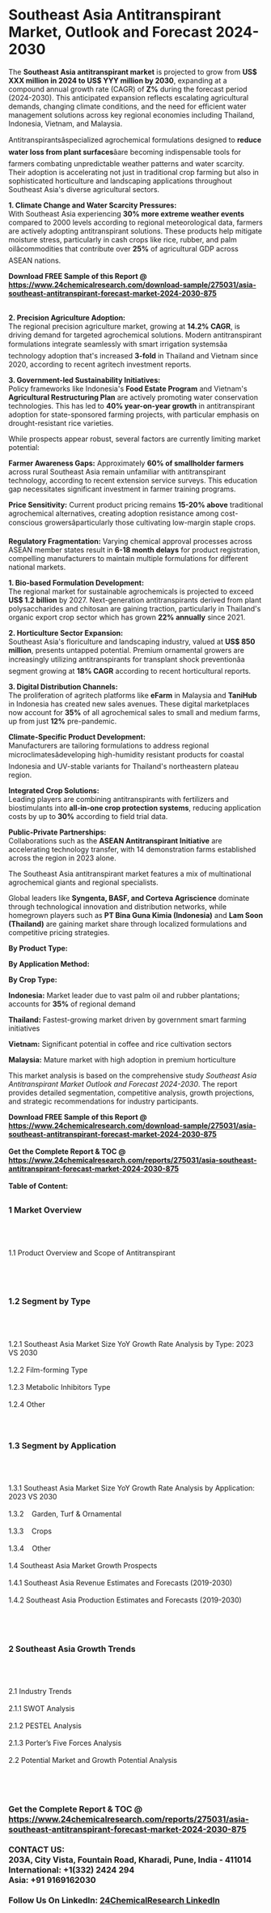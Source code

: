 <h1>Southeast Asia Antitranspirant Market, Outlook and Forecast 2024-2030</h1><p>The <strong>Southeast Asia antitranspirant market</strong> is projected to grow from <strong>US$ XXX million in 2024 to US$ YYY million by 2030</strong>, expanding at a compound annual growth rate (CAGR) of <strong>Z%</strong> during the forecast period (2024-2030). This anticipated expansion reflects escalating agricultural demands, changing climate conditions, and the need for efficient water management solutions across key regional economies including Thailand, Indonesia, Vietnam, and Malaysia.</p><p>Antitranspirantsâspecialized agrochemical formulations designed to <strong>reduce water loss from plant surfaces</strong>âare becoming indispensable tools for farmers combating unpredictable weather patterns and water scarcity. Their adoption is accelerating not just in traditional crop farming but also in sophisticated horticulture and landscaping applications throughout Southeast Asia's diverse agricultural sectors.</p><p><strong>1. Climate Change and Water Scarcity Pressures:</strong><br>
With Southeast Asia experiencing <strong>30% more extreme weather events</strong> compared to 2000 levels according to regional meteorological data, farmers are actively adopting antitranspirant solutions. These products help mitigate moisture stress, particularly in cash crops like rice, rubber, and palm oilâcommodities that contribute over <strong>25%</strong> of agricultural GDP across ASEAN nations.</p><div><b>Download FREE Sample of this Report @ 
            <a href="https://www.24chemicalresearch.com/download-sample/275031/asia-southeast-antitranspirant-forecast-market-2024-2030-875">
            https://www.24chemicalresearch.com/download-sample/275031/asia-southeast-antitranspirant-forecast-market-2024-2030-875</a></b></div><br><p><strong>2. Precision Agriculture Adoption:</strong><br>
The regional precision agriculture market, growing at <strong>14.2% CAGR</strong>, is driving demand for targeted agrochemical solutions. Modern antitranspirant formulations integrate seamlessly with smart irrigation systemsâa technology adoption that's increased <strong>3-fold</strong> in Thailand and Vietnam since 2020, according to recent agritech investment reports.</p><p><strong>3. Government-led Sustainability Initiatives:</strong><br>
Policy frameworks like Indonesia's <strong>Food Estate Program</strong> and Vietnam's <strong>Agricultural Restructuring Plan</strong> are actively promoting water conservation technologies. This has led to <strong>40% year-on-year growth</strong> in antitranspirant adoption for state-sponsored farming projects, with particular emphasis on drought-resistant rice varieties.</p><p>While prospects appear robust, several factors are currently limiting market potential:</p><p><strong>Farmer Awareness Gaps:</strong> Approximately <strong>60% of smallholder farmers</strong> across rural Southeast Asia remain unfamiliar with antitranspirant technology, according to recent extension service surveys. This education gap necessitates significant investment in farmer training programs.</p><p><strong>Price Sensitivity:</strong> Current product pricing remains <strong>15-20% above</strong> traditional agrochemical alternatives, creating adoption resistance among cost-conscious growersâparticularly those cultivating low-margin staple crops.</p><p><strong>Regulatory Fragmentation:</strong> Varying chemical approval processes across ASEAN member states result in <strong>6-18 month delays</strong> for product registration, compelling manufacturers to maintain multiple formulations for different national markets.</p><p><strong>1. Bio-based Formulation Development:</strong><br>
The regional market for sustainable agrochemicals is projected to exceed <strong>US$ 1.2 billion</strong> by 2027. Next-generation antitranspirants derived from plant polysaccharides and chitosan are gaining traction, particularly in Thailand's organic export crop sector which has grown <strong>22% annually</strong> since 2021.</p><p><strong>2. Horticulture Sector Expansion:</strong><br>
Southeast Asia's floriculture and landscaping industry, valued at <strong>US$ 850 million</strong>, presents untapped potential. Premium ornamental growers are increasingly utilizing antitranspirants for transplant shock preventionâa segment growing at <strong>18% CAGR</strong> according to recent horticultural reports.</p><p><strong>3. Digital Distribution Channels:</strong><br>
The proliferation of agritech platforms like <strong>eFarm</strong> in Malaysia and <strong>TaniHub</strong> in Indonesia has created new sales avenues. These digital marketplaces now account for <strong>35%</strong> of all agrochemical sales to small and medium farms, up from just <strong>12%</strong> pre-pandemic.</p><p><strong>Climate-Specific Product Development:</strong><br>
	Manufacturers are tailoring formulations to address regional microclimatesâdeveloping high-humidity resistant products for coastal Indonesia and UV-stable variants for Thailand's northeastern plateau region.</p><p><strong>Integrated Crop Solutions:</strong><br>
	Leading players are combining antitranspirants with fertilizers and biostimulants into <strong>all-in-one crop protection systems</strong>, reducing application costs by up to <strong>30%</strong> according to field trial data.</p><p><strong>Public-Private Partnerships:</strong><br>
	Collaborations such as the <strong>ASEAN Antitranspirant Initiative</strong> are accelerating technology transfer, with 14 demonstration farms established across the region in 2023 alone.</p><p>The Southeast Asia antitranspirant market features a mix of multinational agrochemical giants and regional specialists.</p><p>Global leaders like <strong>Syngenta, BASF, and Corteva Agriscience</strong> dominate through technological innovation and distribution networks, while homegrown players such as <strong>PT Bina Guna Kimia (Indonesia)</strong> and <strong>Lam Soon (Thailand)</strong> are gaining market share through localized formulations and competitive pricing strategies.</p><p><strong>By Product Type:</strong></p><p><strong>By Application Method:</strong></p><p><strong>By Crop Type:</strong></p><p><strong>Indonesia:</strong> Market leader due to vast palm oil and rubber plantations; accounts for <strong>35%</strong> of regional demand</p><p><strong>Thailand:</strong> Fastest-growing market driven by government smart farming initiatives</p><p><strong>Vietnam:</strong> Significant potential in coffee and rice cultivation sectors</p><p><strong>Malaysia:</strong> Mature market with high adoption in premium horticulture</p><p>This market analysis is based on the comprehensive study <em>Southeast Asia Antitranspirant Market Outlook and Forecast 2024-2030</em>. The report provides detailed segmentation, competitive analysis, growth projections, and strategic recommendations for industry participants.</p><div><b>Download FREE Sample of this Report @ 
            <a href="https://www.24chemicalresearch.com/download-sample/275031/asia-southeast-antitranspirant-forecast-market-2024-2030-875">
            https://www.24chemicalresearch.com/download-sample/275031/asia-southeast-antitranspirant-forecast-market-2024-2030-875</a></b></div><br><div><b>Get the Complete Report & TOC @ 
            <a href="https://www.24chemicalresearch.com/reports/275031/asia-southeast-antitranspirant-forecast-market-2024-2030-875">
            https://www.24chemicalresearch.com/reports/275031/asia-southeast-antitranspirant-forecast-market-2024-2030-875</a></b></div><br>
            <b>Table of Content:</b><p><h2><span style="font-size:16px"><strong>1 Market Overview&nbsp;&nbsp; &nbsp;</strong></span></h2><br />
<br />
<p>1.1 Product Overview and Scope of Antitranspirant&nbsp;</p><br />
<br />
<h2><strong><span style="font-size:16px">1.2 Segment by Type&nbsp;&nbsp; &nbsp;</span></strong></h2><br />
<br />
<p>1.2.1 Southeast Asia Market Size YoY Growth Rate Analysis by Type: 2023 VS 2030&nbsp;&nbsp; &nbsp;<br /><br />
1.2.2 Film-forming Type&nbsp;&nbsp; &nbsp;<br /><br />
1.2.3 Metabolic Inhibitors Type<br /><br />
1.2.4 Other<br /><br />
<br />
<h2><span style="font-size:16px"><strong>1.3 Segment by Application&nbsp;&nbsp;</strong></span></h2><br />
<br />
<p>1.3.1 Southeast Asia Market Size YoY Growth Rate Analysis by Application: 2023 VS 2030&nbsp;&nbsp; &nbsp;<br /><br />
1.3.2&nbsp;&nbsp; &nbsp;Garden, Turf & Ornamental<br /><br />
1.3.3&nbsp;&nbsp; &nbsp;Crops<br /><br />
1.3.4&nbsp;&nbsp; &nbsp;Other<br /><br />
1.4 Southeast Asia Market Growth Prospects&nbsp;&nbsp; &nbsp;<br /><br />
1.4.1 Southeast Asia Revenue Estimates and Forecasts (2019-2030)&nbsp;&nbsp; &nbsp;<br /><br />
1.4.2 Southeast Asia Production Estimates and Forecasts (2019-2030)&nbsp;&nbsp;</p><br />
<br />
<h2><span style="font-size:16px"><strong>2 Southeast Asia Growth Trends&nbsp;&nbsp; &nbsp;</strong></span></h2><br />
<br />
<p>2.1 Industry Trends&nbsp;&nbsp; &nbsp;<br /><br />
2.1.1 SWOT Analysis&nbsp;&nbsp; &nbsp;<br /><br />
2.1.2 PESTEL Analysis&nbsp;&nbsp; &nbsp;<br /><br />
2.1.3 Porter&rsquo;s Five Forces Analysis&nbsp;&nbsp; &nbsp;<br /><br />
2.2 Potential Market and Growth Potential Analysis&nbsp;&nbsp; &nbsp;</p><br />
<br />
<h2><span style="font-size:16px"><str</p><div><b>Get the Complete Report & TOC @ 
            <a href="https://www.24chemicalresearch.com/reports/275031/asia-southeast-antitranspirant-forecast-market-2024-2030-875">
            https://www.24chemicalresearch.com/reports/275031/asia-southeast-antitranspirant-forecast-market-2024-2030-875</a></b></div><br><b>CONTACT US:</b><br>
            203A, City Vista, Fountain Road, Kharadi, Pune, India - 411014<br>
            International: +1(332) 2424 294<br>
            Asia: +91 9169162030 <br><br>
            Follow Us On LinkedIn: <a href="https://www.linkedin.com/company/24chemicalresearch/">24ChemicalResearch LinkedIn</a>